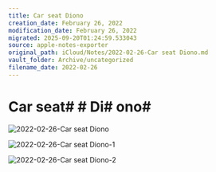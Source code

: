 ```yaml
---
title: Car seat Diono
creation_date: February 26, 2022
modification_date: February 26, 2022
migrated: 2025-09-20T01:24:59.533043
source: apple-notes-exporter
original_path: iCloud/Notes/2022-02-26-Car seat Diono.md
vault_folder: Archive/uncategorized
filename_date: 2022-02-26
---
```



# Car seat#  # Di# ono# 

![2022-02-26-Car seat Diono](images/2022-02-26-Car%20seat%20Diono.jpeg)

![2022-02-26-Car seat Diono-1](images/2022-02-26-Car%20seat%20Diono-1.jpeg)

![2022-02-26-Car seat Diono-2](images/2022-02-26-Car%20seat%20Diono-2.jpeg)

